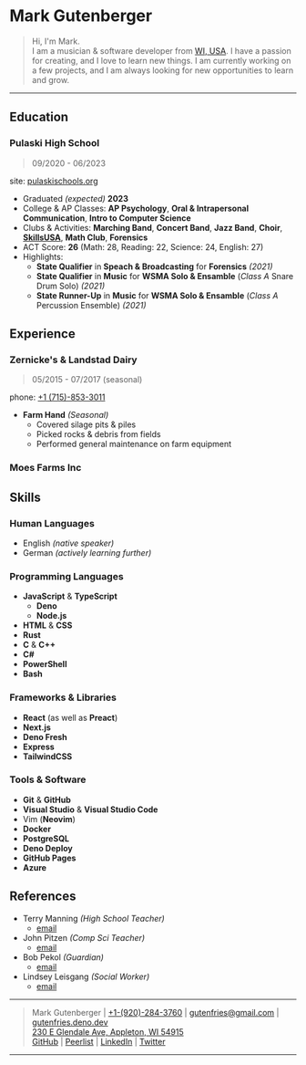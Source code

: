 # Mark Gutenberger


> Hi, I'm Mark.\
> I am a musician & software developer from [WI, USA](https://www.google.com/maps/place/Wisconsin/).
> I have a passion for creating, and I love to learn new things.
> I am currently working on a few projects, and I am always looking for new opportunities to learn and grow.

---


## Education

### Pulaski High School

> 09/2020 - 06/2023

site: [pulaskischools.org](https://www.pulaskischools.org/)

- Graduated _(expected)_ **2023**
- College & AP Classes: **AP Psychology**, <!-- **Into to Diversity**, --> **Oral & Intrapersonal Communication**, <!-- **American Literature**, --> **Intro to Computer Science**
- Clubs & Activities: **Marching Band**, **Concert Band**, **Jazz Band**, **Choir**, **[SkillsUSA](https://www.skillsusa.org/)**, **Math Club**, **Forensics**
- ACT Score: **26** (Math: 28, Reading: 22, Science: 24, English: 27)
- Highlights:
  - **State Qualifier** in **Speach & Broadcasting** for **Forensics** _(2021)_
  - **State Qualifier** in **Music** for **WSMA Solo & Ensamble** (_Class A_ Snare Drum Solo) _(2021)_
  - **State Runner-Up** in **Music** for **WSMA Solo & Ensamble** (_Class A_ Percussion Ensemble) _(2021)_
  <!-- - Member of the acclaimed **Red Raider Jazz Band** (Acceptance by audition only) _(2021-2022)_ -->

## Experience

### Zernicke's & Landstad Dairy

> 05/2015 - 07/2017 (seasonal)

phone: [+1 (715)-853-3011](tel:7158533011)

- **Farm Hand** _(Seasonal)_
	- Covered silage pits & piles
	- Picked rocks & debris from fields
	- Performed general maintenance on farm equipment


### Moes Farms Inc




<!-- ### polka -->


## Skills

### Human Languages

- English _(native speaker)_
- German _(actively learning further)_

### Programming Languages

- **JavaScript** & **TypeScript**
  - **Deno**
  - **Node.js**
- **HTML** & **CSS**
- **Rust**
- **C** & **C++**
- **C#**
- **PowerShell**
- **Bash**

### Frameworks & Libraries

- **React** (as well as **Preact**)
- **Next.js**
- **Deno Fresh**
- **Express**
- **TailwindCSS**

### Tools & Software

- **Git** & **GitHub**
- **Visual Studio** & **Visual Studio Code**
- Vim (**Neovim**)
- **Docker**
- **PostgreSQL**
- **Deno Deploy**
- **GitHub Pages**
- **Azure**


## References

- Terry Manning _(High School Teacher)_
  - [email](mailto:tlmanning@pulaskischools.org)
- John Pitzen _(Comp Sci Teacher)_
  - [email](mailto:jgpitzen@pulaskischools.org)
- Bob Pekol _(Guardian)_
  - [email](mailto:bobpekol@icloud.com)
- Lindsey Leisgang _(Social Worker)_
  - [email](mailto:lindsey.leisgang@shawanocounrywi.gov)

---

> Mark Gutenberger | [+1-(920)-284-3760](tel:19202843760) | <gutenfries@gmail.com> | [gutenfries.deno.dev](https://gutenfries.deno.dev)\
> [230 E Glendale Ave, Appleton, WI 54915](https://www.google.com/maps/place/230+E+Glendale+Ave,+Appleton,+WI+54911/)\
> [GitHub](https://github.com/gutenfries) | [Peerlist](https://peerlist.io/gutenfries) | [LinkedIn](https://www.linkedin.com/in/gutenfries/) | [Twitter](https://twitter.com/gutenfries)

---
